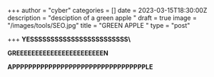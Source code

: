 +++
author = "cyber"
categories = []
date = 2023-03-15T18:30:00Z
description = "desciption of a green apple "
draft = true
image = "/images/tools/SEO.jpg"
title = "GREEN APPLE "
type = "post"

+++
**YESSSSSSSSSSSSSSSSSSSSSSSS\\**

**GREEEEEEEEEEEEEEEEEEEEEEEN** 

**APPPPPPPPPPPPPPPPPPPPPPPPPPPPPPPPPLE**